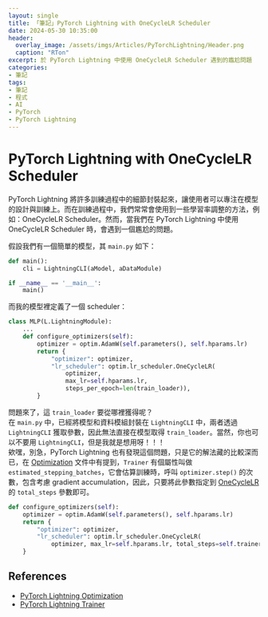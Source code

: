 ```yaml
---
layout: single
title: 「筆記」PyTorch Lightning with OneCycleLR Scheduler
date: 2024-05-30 10:35:00
header:
  overlay_image: /assets/imgs/Articles/PyTorchLightning/Header.png
  caption: "RTon"
excerpt: 於 PyTorch Lightning 中使用 OneCycleLR Scheduler 遇到的尷尬問題
categories:
- 筆記
tags:
- 筆記
- 程式
- AI
- PyTorch
- PyTorch Lightning
---
```


# PyTorch Lightning with OneCycleLR Scheduler
PyTorch Lightning 將許多訓練過程中的細節封裝起來，讓使用者可以專注在模型的設計與訓練上。而在訓練過程中，我們常常會使用到一些學習率調整的方法，例如：OneCycleLR Scheduler。然而，當我們在 PyTorch Lightning 中使用 OneCycleLR Scheduler 時，會遇到一個尷尬的問題。  

假設我們有一個簡單的模型，其 `main.py` 如下：  

```python
def main():
    cli = LightningCLI(aModel, aDataModule)

if __name__ == '__main__':
    main()
```

而我的模型裡定義了一個 scheduler：  

```python
class MLP(L.LightningModule):
    ...
    def configure_optimizers(self):
        optimizer = optim.AdamW(self.parameters(), self.hparams.lr)
        return {
            "optimizer": optimizer,
            "lr_scheduler": optim.lr_scheduler.OneCycleLR(
                optimizer, 
                max_lr=self.hparams.lr, 
                steps_per_epoch=len(train_loader)),
        }
```

問題來了，這 `train_loader` 要從哪裡獲得呢？  
在 `main.py` 中，已經將模型和資料模組封裝在 `LightningCLI` 中，兩者透過 `LightningCLI` 獲取參數，因此無法直接在模型取得 `train_loader`。當然，你也可以不要用 `LightningCLI`，但是我就是想用呀！！！  
欸嘿，別急，PyTorch Lightning 也有發現這個問題，只是它的解法藏的比較深而已，在 [Optimization](https://lightning.ai/docs/pytorch/stable/common/optimization.html#total-stepping-batches) 文件中有提到，`Trainer` 有個屬性叫做 `estimated_stepping_batches`，它會估算訓練時，呼叫 `optimizer.step()` 的次數，包含考慮 gradient accumulation，因此，只要將此參數指定到 [OneCycleLR](https://pytorch.org/docs/stable/generated/torch.optim.lr_scheduler.OneCycleLR.html#torch.optim.lr_scheduler.OneCycleLR) 的 `total_steps` 參數即可。  

```python
def configure_optimizers(self):
    optimizer = optim.AdamW(self.parameters(), self.hparams.lr)
    return {
        "optimizer": optimizer,
        "lr_scheduler": optim.lr_scheduler.OneCycleLR(
            optimizer, max_lr=self.hparams.lr, total_steps=self.trainer.estimated_stepping_batches),
    }
```

## References
* [PyTorch Lightning Optimization](https://lightning.ai/docs/pytorch/stable/common/optimization.html#total-stepping-batches)  
* [PyTorch Lightning Trainer](https://lightning.ai/docs/pytorch/stable/api/lightning.pytorch.trainer.trainer.Trainer.html#lightning.pytorch.trainer.trainer.Trainer.params.estimated_stepping_batches)  